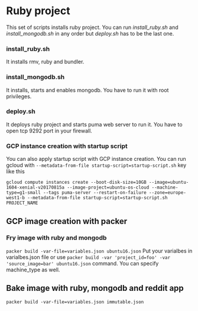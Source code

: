 # Ruby project

This set of scripts installs ruby project.
You can run *install_ruby.sh* and *install_mongodb.sh* in any order but *deploy.sh* has to be the last one. 

### install_ruby.sh
It installs rmv, ruby and bundler.

### install_mongodb.sh
It installs, starts and enables mongodb. You have to run it with root privileges.

### deploy.sh
It deploys ruby project and starts puma web server to run it. You have to open tcp 9292 port in your firewall.

### GCP instance creation with startup script 
You can also apply startup script with GCP instance creation. You can run gcloud with `--metadata-from-file startup-script=startup-script.sh` key like this
```
gcloud compute instances create --boot-disk-size=10GB --image=ubuntu-1604-xenial-v20170815a --image-project=ubuntu-os-cloud --machine-type=g1-small --tags puma-server --restart-on-failure --zone=europe-west1-b --metadata-from-file startup-script=startup-script.sh PROJECT_NAME
```

## GCP image creation with packer 
### Fry image with ruby and mongodb 
`packer build -var-file=variables.json ubuntu16.json`
Put your varialbes in varialbes.json file or use `packer build -var 'project_id=foo' -var 'source_image=bar' ubuntu16.json` command. You can specify machine_type as well.
## Bake image with ruby, mongodb and reddit app
`packer build -var-file=variables.json immutable.json`